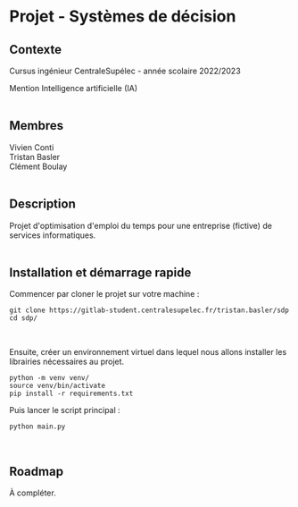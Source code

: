 # Projet - Systèmes de décision

## Contexte

Cursus ingénieur CentraleSupélec - année scolaire 2022/2023

Mention Intelligence artificielle (IA)
<br>
<br>

## Membres

Vivien Conti <br>
Tristan Basler <br>
Clément Boulay <br>
<br>

## Description

Projet d'optimisation d'emploi du temps pour une entreprise (fictive) de services informatiques.
<br>
<br>

## Installation et démarrage rapide

Commencer par cloner le projet sur votre machine : 

```
git clone https://gitlab-student.centralesupelec.fr/tristan.basler/sdp
cd sdp/
```
<br>

Ensuite, créer un environnement virtuel dans lequel nous allons installer les librairies nécessaires au projet.

```
python -m venv venv/
source venv/bin/activate
pip install -r requirements.txt
```

Puis lancer le script principal :
```
python main.py
```
<br>

## Roadmap

À compléter.
